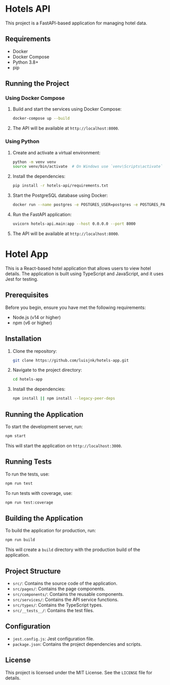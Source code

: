 # Hotels API

This project is a FastAPI-based application for managing hotel data.

## Requirements

- Docker
- Docker Compose
- Python 3.8+
- pip

## Running the Project

### Using Docker Compose

1. Build and start the services using Docker Compose:

    ```bash
    docker-compose up --build
    ```

2. The API will be available at `http://localhost:8000`.

### Using Python

1. Create and activate a virtual environment:

    ```bash
    python -m venv venv
    source venv/bin/activate  # On Windows use `venv\Scripts\activate`
    ```

2. Install the dependencies:

    ```bash
    pip install -r hotels-api/requirements.txt
    ```

3. Start the PostgreSQL database using Docker:

    ```bash
    docker run --name postgres -e POSTGRES_USER=postgres -e POSTGRES_PASSWORD=postgres -e POSTGRES_DB=postgres -p 5432:5432 -d postgres:latest
    ```

4. Run the FastAPI application:

    ```bash
    uvicorn hotels-api.main:app --host 0.0.0.0 --port 8000
    ```

5. The API will be available at `http://localhost:8000`.



# Hotel App

This is a React-based hotel application that allows users to view hotel details. The application is built using TypeScript and JavaScript, and it uses Jest for testing.

## Prerequisites

Before you begin, ensure you have met the following requirements:
- Node.js (v14 or higher)
- npm (v6 or higher)

## Installation

1. Clone the repository:
   ```sh
   git clone https://github.com/luisjnk/hotels-app.git
   ```
2. Navigate to the project directory:
   ```sh
   cd hotels-app
   ```
3. Install the dependencies:
   ```sh
   npm install || npm install --legacy-peer-deps
   ```

## Running the Application

To start the development server, run:
```sh
npm start
```
This will start the application on `http://localhost:3000`.

## Running Tests

To run the tests, use:
```sh
npm run test
```
To run tests with coverage, use:
```sh
npm run test:coverage
```

## Building the Application

To build the application for production, run:
```sh
npm run build
```
This will create a `build` directory with the production build of the application.

## Project Structure

- `src/`: Contains the source code of the application.
- `src/pages/`: Contains the page components.
- `src/components/`: Contains the reusable components.
- `src/services/`: Contains the API service functions.
- `src/types/`: Contains the TypeScript types.
- `src/__tests__/`: Contains the test files.

## Configuration

- `jest.config.js`: Jest configuration file.
- `package.json`: Contains the project dependencies and scripts.

## License

This project is licensed under the MIT License. See the `LICENSE` file for details.